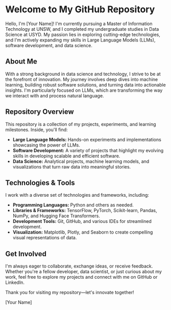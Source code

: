 # Welcome to My GitHub Repository

Hello, I'm [Your Name]! I'm currently pursuing a Master of Information Technology at UNSW, and I completed my undergraduate studies in Data Science at USYD. My passion lies in exploring cutting-edge technologies, and I'm actively expanding my skills in Large Language Models (LLMs), software development, and data science.

## About Me

With a strong background in data science and technology, I strive to be at the forefront of innovation. My journey involves deep dives into machine learning, building robust software solutions, and turning data into actionable insights. I'm particularly focused on LLMs, which are transforming the way we interact with and process natural language.

## Repository Overview

This repository is a collection of my projects, experiments, and learning milestones. Inside, you'll find:

- **Large Language Models:** Hands-on experiments and implementations showcasing the power of LLMs.
- **Software Development:** A variety of projects that highlight my evolving skills in developing scalable and efficient software.
- **Data Science:** Analytical projects, machine learning models, and visualizations that turn raw data into meaningful stories.

## Technologies & Tools

I work with a diverse set of technologies and frameworks, including:

- **Programming Languages:** Python and others as needed.
- **Libraries & Frameworks:** TensorFlow, PyTorch, Scikit-learn, Pandas, NumPy, and Hugging Face Transformers.
- **Development Tools:** Git, GitHub, and various IDEs for streamlined development.
- **Visualization:** Matplotlib, Plotly, and Seaborn to create compelling visual representations of data.

## Get Involved

I'm always eager to collaborate, exchange ideas, or receive feedback. Whether you're a fellow developer, data scientist, or just curious about my work, feel free to explore my projects and connect with me on GitHub or LinkedIn.

Thank you for visiting my repository—let's innovate together!

[Your Name]
